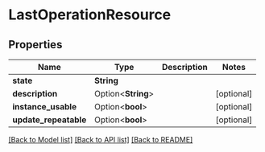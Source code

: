 # LastOperationResource

## Properties

Name | Type | Description | Notes
------------ | ------------- | ------------- | -------------
**state** | **String** |  | 
**description** | Option<**String**> |  | [optional]
**instance_usable** | Option<**bool**> |  | [optional]
**update_repeatable** | Option<**bool**> |  | [optional]

[[Back to Model list]](../README.md#documentation-for-models) [[Back to API list]](../README.md#documentation-for-api-endpoints) [[Back to README]](../README.md)


